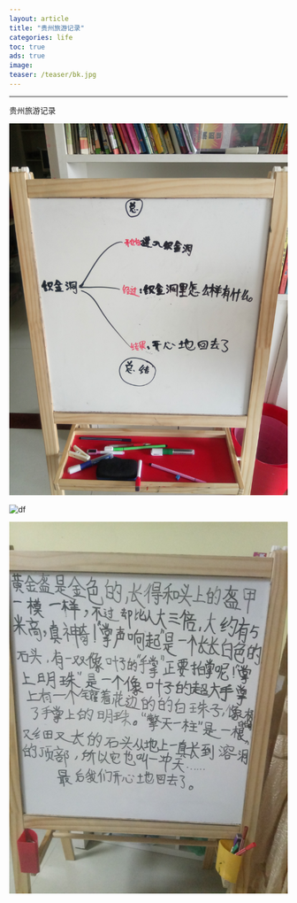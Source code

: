 ```yaml
---
layout: article
title: "贵州旅游记录"
categories: life
toc: true
ads: true
image:
teaser: /teaser/bk.jpg
---
```


---

贵州旅游记录

![df](https://github.com/storage201608/storage/blob/master/chenyifan2016/_posts/life/2016-08-23-1929life.md/IMG_20160823_115514.jpg?raw=true)

![df](https://github.com/storage201608/storage/blob/master/chenyifan2016/_posts/life/2016-08-23-1929life.md/IMG_20160823_115439.jpg?raw=true)

![df](https://github.com/storage201608/storage/blob/master/chenyifan2016/_posts/life/2016-08-23-1929life.md/IMG_20160823_192643.jpg?raw=true)

